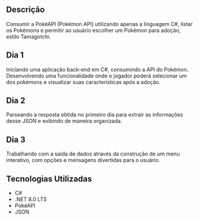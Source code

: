 ## Descrição
Consumir a PokéAPI (Pokémon API) utilizando apenas a linguagem C#, listar os Pokémons e permitir ao usuário escolher um Pokémon para adoção, estilo Tamagotchi.

## Dia 1
Iniciando uma aplicação back-end em C#, consumindo a API do Pokémon. Desenvolvendo uma funcionalidade onde o jogador poderá selecionar um dos pokémons e visualizar suas características após a adoção.

## Dia 2
Parseando a resposta obtida no primeiro dia para extrair as informações desse JSON e exibindo de maneira organizada.

## Dia 3
Trabalhando com a saída de dados através da construção de um menu interativo, com opções e mensagens divertidas para o usuário.

## Tecnologias Utilizadas
- C#
- .NET 8.0 LTS
- PokéAPI
- JSON
